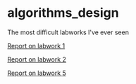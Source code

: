 # algorithms_design
The most difficult labworks I've ever seen

[Report on labwork 1](https://github.com/Scarmaing-Whebrolted/algorithms_design/blob/master/Labwork%201/Labwork%201.pdf)

[Report on labwork 2](https://github.com/Scarmaing-Whebrolted/algorithms_design/blob/feature/labwork-2/Labwork%202/Labwork%202.pdf)

[Report on labwork 5](https://github.com/Scarmaing-Whebrolted/algorithms_design/blob/ba4a6f17159d8606c0d7bae14483c9272d746284/Labwork%205/Labwork%205.pdf)
